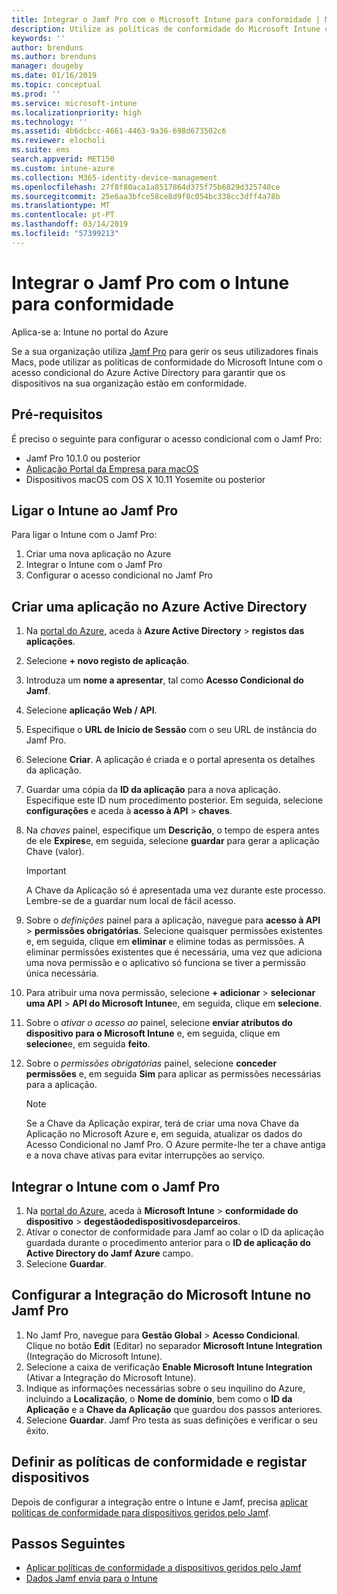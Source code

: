```yaml
---
title: Integrar o Jamf Pro com o Microsoft Intune para conformidade | Microsoft Intune
description: Utilize as políticas de conformidade do Microsoft Intune com o acesso condicional do Azure Active Directory para ajudar a proteger os dispositivos geridos pelo Jamf.
keywords: ''
author: brenduns
ms.author: brenduns
manager: dougeby
ms.date: 01/16/2019
ms.topic: conceptual
ms.prod: ''
ms.service: microsoft-intune
ms.localizationpriority: high
ms.technology: ''
ms.assetid: 4b6dcbcc-4661-4463-9a36-698d673502c6
ms.reviewer: elocholi
ms.suite: ems
search.appverid: MET150
ms.custom: intune-azure
ms.collection: M365-identity-device-management
ms.openlocfilehash: 27f8f80aca1a8517864d375f75b6829d325740ce
ms.sourcegitcommit: 25e6aa3bfce58ce8d9f8c054bc338cc3dff4a78b
ms.translationtype: MT
ms.contentlocale: pt-PT
ms.lasthandoff: 03/14/2019
ms.locfileid: "57399213"
---
```

# <a name="integrate-jamf-pro-with-intune-for-compliance"></a>Integrar o Jamf Pro com o Intune para conformidade

Aplica-se a: Intune no portal do Azure

Se a sua organização utiliza [Jamf Pro](https://www.jamf.com) para gerir os seus utilizadores finais Macs, pode utilizar as políticas de conformidade do Microsoft Intune com o acesso condicional do Azure Active Directory para garantir que os dispositivos na sua organização estão em conformidade.

## <a name="prerequisites"></a>Pré-requisitos

É preciso o seguinte para configurar o acesso condicional com o Jamf Pro:

- Jamf Pro 10.1.0 ou posterior
- [Aplicação Portal da Empresa para macOS](https://aka.ms/macoscompanyportal)
- Dispositivos macOS com OS X 10.11 Yosemite ou posterior

## <a name="connecting-intune-to-jamf-pro"></a>Ligar o Intune ao Jamf Pro

Para ligar o Intune com o Jamf Pro:

1. Criar uma nova aplicação no Azure
2. Integrar o Intune com o Jamf Pro
3. Configurar o acesso condicional no Jamf Pro

## <a name="create-an-application-in-azure-active-directory"></a>Criar uma aplicação no Azure Active Directory

1. Na [portal do Azure](https://portal.azure.com), aceda à **Azure Active Directory** > **registos das aplicações**.
2. Selecione **+ novo registo de aplicação**.
3. Introduza um **nome a apresentar**, tal como **Acesso Condicional do Jamf**.
4. Selecione **aplicação Web / API**.
5. Especifique o **URL de Início de Sessão** com o seu URL de instância do Jamf Pro.
6. Selecione **Criar**. A aplicação é criada e o portal apresenta os detalhes da aplicação.
7. Guardar uma cópia da **ID da aplicação** para a nova aplicação. Especifique este ID num procedimento posterior. Em seguida, selecione **configurações** e aceda à **acesso à API** > **chaves**.
8. Na *chaves* painel, especifique um **Descrição**, o tempo de espera antes de ele **Expires**e, em seguida, selecione **guardar** para gerar a aplicação Chave (valor).

   > [!IMPORTANT]
   > A Chave da Aplicação só é apresentada uma vez durante este processo. Lembre-se de a guardar num local de fácil acesso.

8. Sobre o *definições* painel para a aplicação, navegue para **acesso à API** > **permissões obrigatórias**. Selecione quaisquer permissões existentes e, em seguida, clique em **eliminar** e elimine todas as permissões. A eliminar permissões existentes que é necessária, uma vez que adiciona uma nova permissão e o aplicativo só funciona se tiver a permissão única necessária.  
9. Para atribuir uma nova permissão, selecione **+ adicionar** > **selecionar uma API** > **API do Microsoft Intune**e, em seguida, clique em **selecione**.
10. Sobre o *ativar o acesso ao* painel, selecione **enviar atributos do dispositivo para o Microsoft Intune** e, em seguida, clique em **selecione**e, em seguida **feito**.
11. Sobre o *permissões obrigatórias* painel, selecione **conceder permissões** e, em seguida **Sim** para aplicar as permissões necessárias para a aplicação.

    > [!NOTE]
    > Se a Chave da Aplicação expirar, terá de criar uma nova Chave da Aplicação no Microsoft Azure e, em seguida, atualizar os dados do Acesso Condicional no Jamf Pro. O Azure permite-lhe ter a chave antiga e a nova chave ativas para evitar interrupções ao serviço.

## <a name="enable-intune-to-integrate-with-jamf-pro"></a>Integrar o Intune com o Jamf Pro

1. Na [portal do Azure](https://portal.azure.com), aceda à **Microsoft Intune** > **conformidade do dispositivo** > **degestãodedispositivosdeparceiros**.
2. Ativar o conector de conformidade para Jamf ao colar o ID da aplicação guardada durante o procedimento anterior para o **ID de aplicação do Active Directory do Jamf Azure** campo.
3. Selecione **Guardar**.

## <a name="configure-microsoft-intune-integration-in-jamf-pro"></a>Configurar a Integração do Microsoft Intune no Jamf Pro

1. No Jamf Pro, navegue para **Gestão Global** > **Acesso Condicional**. Clique no botão **Edit** (Editar) no separador **Microsoft Intune Integration** (Integração do Microsoft Intune).
2. Selecione a caixa de verificação **Enable Microsoft Intune Integration** (Ativar a Integração do Microsoft Intune).
3. Indique as informações necessárias sobre o seu inquilino do Azure, incluindo a **Localização**, o **Nome de domínio**, bem como o **ID da Aplicação** e a **Chave da Aplicação** que guardou dos passos anteriores.
4. Selecione **Guardar**. Jamf Pro testa as suas definições e verificar o seu êxito.

## <a name="set-up-compliance-policies-and-register-devices"></a>Definir as políticas de conformidade e registar dispositivos

Depois de configurar a integração entre o Intune e Jamf, precisa [aplicar políticas de conformidade para dispositivos geridos pelo Jamf](conditional-access-assign-jamf.md).



## <a name="next-steps"></a>Passos Seguintes

- [Aplicar políticas de conformidade a dispositivos geridos pelo Jamf](conditional-access-assign-jamf.md)
- [Dados Jamf envia para o Intune](data-jamf-sends-to-intune.md)
